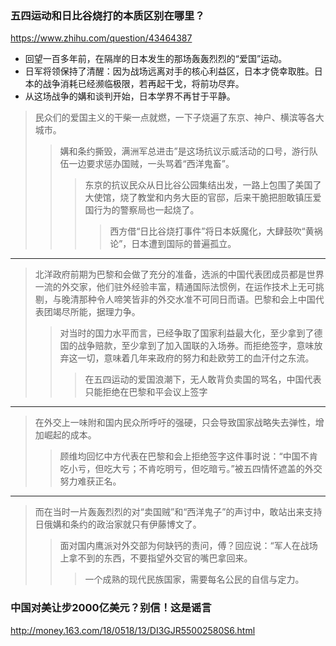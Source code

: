 ### 五四运动和日比谷烧打的本质区别在哪里？
https://www.zhihu.com/question/43464387
- 回望一百多年前，在隔岸的日本发生的那场轰轰烈烈的“爱国”运动。
- 日军将领保持了清醒：因为战场远离对手的核心利益区，日本才侥幸取胜。日本的战争消耗已经濒临极限，若再起干戈，将前功尽弃。
- 从这场战争的媾和谈判开始，日本学界不再甘于平静。
>民众们的爱国主义的干柴一点就燃，一下子烧遍了东京、神户、横滨等各大城市。
>>媾和条约撕毁，满洲军总进击”是这场抗议示威活动的口号，游行队伍一边要求惩办国贼，一头骂着“西洋鬼畜”。
>>>东京的抗议民众从日比谷公园集结出发，一路上包围了美国了大使馆，烧了教堂和内务大臣的官邸，后来干脆把胆敢镇压爱国行为的警察局也一起烧了。
>>>>西方借“日比谷烧打事件”将日本妖魔化，大肆鼓吹“黄祸论”，日本遭到国际的普遍孤立。
---
>北洋政府前期为巴黎和会做了充分的准备，选派的中国代表团成员都是世界一流的外交家，他们驻外经验丰富，精通国际法惯例，在运作技术上无可挑剔，与晚清那种令人啼笑皆非的外交水准不可同日而语。巴黎和会上中国代表团竭尽所能，据理力争。
>>对当时的国力水平而言，已经争取了国家利益最大化，至少拿到了德国的战争赔款，至少拿到了加入国联的入场券。而拒绝签字，意味放弃这一切，意味着几年来政府的努力和赴欧劳工的血汗付之东流。
>>>在五四运动的爱国浪潮下，无人敢背负卖国的骂名，中国代表只能拒绝在巴黎和平会议上签字
---
>在外交上一味附和国内民众所呼吁的强硬，只会导致国家战略失去弹性，增加崛起的成本。
>>顾维均回忆中方代表在巴黎和会上拒绝签字这件事时说：“中国不肯吃小亏，但吃大亏；不肯吃明亏，但吃暗亏。”被五四情怀遮盖的外交努力难获正名。
---
>而在当时一片轰轰烈烈的对“卖国贼”和“西洋鬼子”的声讨中，敢站出来支持日俄媾和条约的政治家就只有伊藤博文了。
>>面对国内鹰派对外交部为何缺钙的责问，傅？回应说：“军人在战场上拿不到的东西，不要指望外交官的嘴巴拿回来。
>>>一个成熟的现代民族国家，需要每名公民的自信与定力。
### 中国对美让步2000亿美元？别信！这是谣言
http://money.163.com/18/0518/13/DI3GJR55002580S6.html